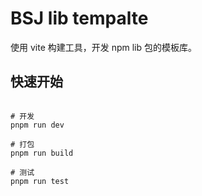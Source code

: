 # BSJ lib tempalte

使用 vite 构建工具，开发 npm lib 包的模板库。

## 快速开始

```shell

# 开发
pnpm run dev

# 打包
pnpm run build

# 测试
pnpm run test
```

